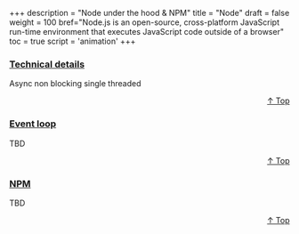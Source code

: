 +++
description = "Node under the hood & NPM"
title = "Node"
draft = false
weight = 100
bref="Node.js is an open-source, cross-platform JavaScript run-time environment that executes JavaScript code outside of a browser"
toc = true
script = 'animation'
+++

<h3 class="section-head" id="h-Section1"><a href="#h-Section1">Technical details</a></h3>
  <p>Async non blocking single threaded</p>
<div style="text-align:right"> <a href="#top">&#8593; Top</a></div>

<h3 class="section-head" id="h-Section2"><a href="#h-Section2">Event loop</a></h3>
  <p>TBD</p>
  <div style="text-align:right"> <a href="#top">&#8593; Top</a></div>

<h3 class="section-head" id="h-Section3"><a href="#h-Section3">NPM</a></h3>
  <p>TBD</p>
  <div style="text-align:right"> <a href="#top">&#8593; Top</a></div>

